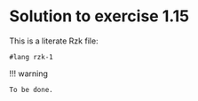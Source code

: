 # Solution to exercise 1.15

This is a literate Rzk file:

```rzk
#lang rzk-1
```

!!! warning

    To be done.
